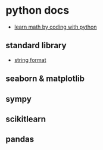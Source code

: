# python docs
* [learn math by coding with python](https://www.youtube.com/watch?v=BpIQurDHEzE&list=PLn0OLiymPak0YDIaJP6Mi7pThplgSKhoY)

## standard library
* [string format](https://realpython.com/python-string-formatting/)



## seaborn & matplotlib


## sympy


## scikitlearn


## pandas
